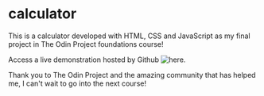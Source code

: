 # calculator
This is a calculator developed with HTML, CSS and JavaScript as my final project in The Odin Project foundations course!

Access a live demonstration hosted by Github ![here](https://rutchyy.github.io/calculator).

Thank you to The Odin Project and the amazing community that has helped me, I can't wait to go into the next course!